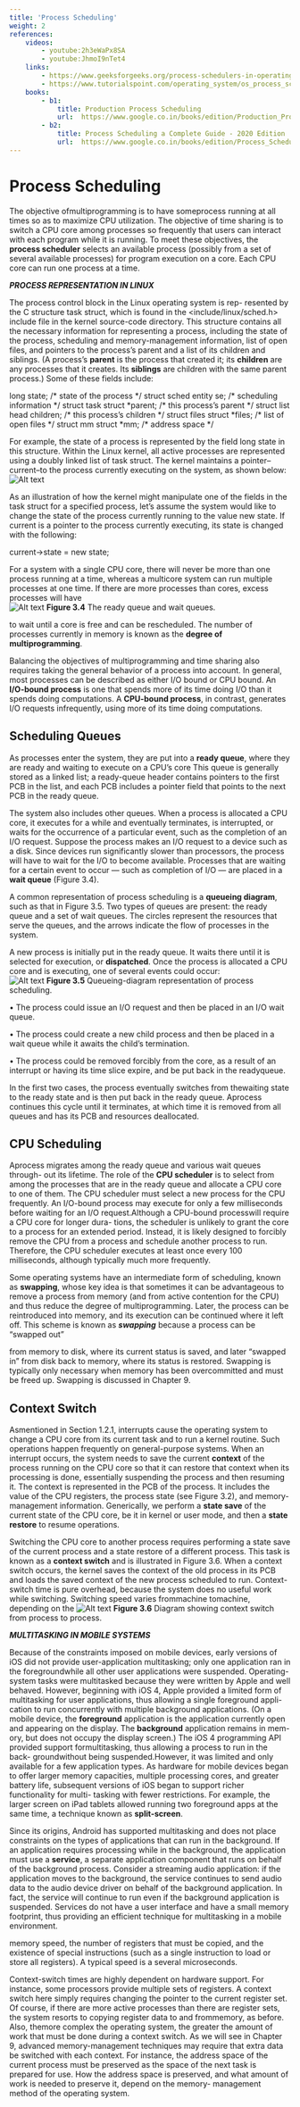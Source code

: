 ```yaml
---
title: 'Process Scheduling'
weight: 2
references:
    videos:
        - youtube:2h3eWaPx8SA
        - youtube:JhmoI9nTet4
    links:
        - https://www.geeksforgeeks.org/process-schedulers-in-operating-system/
        - https://www.tutorialspoint.com/operating_system/os_process_scheduling.htm
    books:
        - b1:
            title: Production Process Scheduling
            url:  https://www.google.co.in/books/edition/Production_Process_Scheduling/c2h_tQEACAAJ?hl=en
        - b2:
            title: Process Scheduling a Complete Guide - 2020 Edition 
            url:  https://www.google.co.in/books/edition/Process_Scheduling_a_Complete_Guide_2020/pniJzQEACAAJ?hl=en
---
```


# Process Scheduling

The objective ofmultiprogramming is to have someprocess running at all times so as to maximize CPU utilization. The objective of time sharing is to switch a CPU core among processes so frequently that users can interact with each program while it is running. To meet these objectives, the **process scheduler** selects an available process (possibly from a set of several available processes) for program execution on a core. Each CPU core can run one process at a time.  

**_PROCESS REPRESENTATION IN LINUX_**

The process control block in the Linux operating system is rep- resented by the C structure task struct, which is found in the <include/linux/sched.h> include file in the kernel source-code directory. This structure contains all the necessary information for representing a process, including the state of the process, scheduling and memory-management information, list of open files, and pointers to the process’s parent and a list of its children and siblings. (A process’s **parent** is the process that created it; its **children** are any processes that it creates. Its **siblings** are children with the same parent process.) Some of these fields include:

long state;     /\* state of the process \*/ 
struct sched entity se;     /\* scheduling information \*/ 
struct task struct \*parent;     /\* this process’s parent \*/ 
struct list head children;    /\* this process’s children \*/ 
struct files struct \*files;    /\* list of open files \*/ 
struct mm struct \*mm;    /\* address space \*/

For example, the state of a process is represented by the field long state in this structure. Within the Linux kernel, all active processes are represented using a doubly linked list of task struct. The kernel maintains a pointer– current–to the process currently executing on the system, as shown below:
![Alt text](image-4.png)

As an illustration of how the kernel might manipulate one of the fields in the task struct for a specified process, let’s assume the system would like to change the state of the process currently running to the value new state. If current is a pointer to the process currently executing, its state is changed with the following:

current->state = new state;

For a system with a single CPU core, there will never be more than one process running at a time, whereas a multicore system can run multiple processes at one time. If there are more processes than cores, excess processes will have  
![Alt text](image-5.png)
**Figure 3.4** The ready queue and wait queues.

to wait until a core is free and can be rescheduled. The number of processes currently in memory is known as the **degree of multiprogramming**.

Balancing the objectives of multiprogramming and time sharing also requires taking the general behavior of a process into account. In general, most processes can be described as either I/O bound or CPU bound. An **I/O-bound process** is one that spends more of its time doing I/O than it spends doing computations. A **CPU-bound process**, in contrast, generates I/O requests infrequently, using more of its time doing computations.

## Scheduling Queues

As processes enter the system, they are put into a **ready queue**, where they are ready and waiting to execute on a CPU’s core This queue is generally stored as a linked list; a ready-queue header contains pointers to the first PCB in the list, and each PCB includes a pointer field that points to the next PCB in the ready queue.

The system also includes other queues. When a process is allocated a CPU core, it executes for a while and eventually terminates, is interrupted, or waits for the occurrence of a particular event, such as the completion of an I/O request. Suppose the process makes an I/O request to a device such as a disk. Since devices run significantly slower than processors, the process will have to wait for the I/O to become available. Processes that are waiting for a certain event to occur — such as completion of I/O — are placed in a **wait queue** (Figure 3.4).

A common representation of process scheduling is a **queueing diagram**, such as that in Figure 3.5. Two types of queues are present: the ready queue and a set of wait queues. The circles represent the resources that serve the queues, and the arrows indicate the flow of processes in the system.

A new process is initially put in the ready queue. It waits there until it is selected for execution, or **dispatched**. Once the process is allocated a CPU core and is executing, one of several events could occur:  
![Alt text](image-6.png)
**Figure 3.5** Queueing-diagram representation of process scheduling.

• The process could issue an I/O request and then be placed in an I/O wait queue.

• The process could create a new child process and then be placed in a wait queue while it awaits the child’s termination.

• The process could be removed forcibly from the core, as a result of an interrupt or having its time slice expire, and be put back in the readyqueue.

In the first two cases, the process eventually switches from thewaiting state to the ready state and is then put back in the ready queue. Aprocess continues this cycle until it terminates, at which time it is removed from all queues and has its PCB and resources deallocated.

## CPU Scheduling

Aprocess migrates among the ready queue and various wait queues through- out its lifetime. The role of the **CPU scheduler** is to select from among the processes that are in the ready queue and allocate a CPU core to one of them. The CPU scheduler must select a new process for the CPU frequently. An I/O-bound process may execute for only a few milliseconds before waiting for an I/O request.Although a CPU-bound processwill require a CPU core for longer dura- tions, the scheduler is unlikely to grant the core to a process for an extended period. Instead, it is likely designed to forcibly remove the CPU from a process and schedule another process to run. Therefore, the CPU scheduler executes at least once every 100 milliseconds, although typically much more frequently.

Some operating systems have an intermediate form of scheduling, known as **swapping**, whose key idea is that sometimes it can be advantageous to remove a process from memory (and from active contention for the CPU) and thus reduce the degree of multiprogramming. Later, the process can be reintroduced into memory, and its execution can be continued where it left off. This scheme is known as **_swapping_** because a process can be “swapped out”  

from memory to disk, where its current status is saved, and later “swapped in” from disk back to memory, where its status is restored. Swapping is typically only necessary when memory has been overcommitted and must be freed up. Swapping is discussed in Chapter 9.

## Context Switch

Asmentioned in Section 1.2.1, interrupts cause the operating system to change a CPU core from its current task and to run a kernel routine. Such operations happen frequently on general-purpose systems. When an interrupt occurs, the system needs to save the current **context** of the process running on the CPU core so that it can restore that context when its processing is done, essentially suspending the process and then resuming it. The context is represented in the PCB of the process. It includes the value of the CPU registers, the process state (see Figure 3.2), and memory-management information. Generically, we perform a **state save** of the current state of the CPU core, be it in kernel or user mode, and then a **state restore** to resume operations.

Switching the CPU core to another process requires performing a state save of the current process and a state restore of a different process. This task is known as a **context switch** and is illustrated in Figure 3.6. When a context switch occurs, the kernel saves the context of the old process in its PCB and loads the saved context of the new process scheduled to run. Context- switch time is pure overhead, because the system does no useful work while switching. Switching speed varies frommachine tomachine, depending on the
![Alt text](image-7.png)
**Figure 3.6** Diagram showing context switch from process to process.  

**_MULTITASKING IN MOBILE SYSTEMS_**

Because of the constraints imposed on mobile devices, early versions of iOS did not provide user-application multitasking; only one application ran in the foregroundwhile all other user applications were suspended. Operating- system tasks were multitasked because they were written by Apple and well behaved. However, beginning with iOS 4, Apple provided a limited form of multitasking for user applications, thus allowing a single foreground appli- cation to run concurrently with multiple background applications. (On a mobile device, the **foreground** application is the application currently open and appearing on the display. The **background** application remains in mem- ory, but does not occupy the display screen.) The iOS 4 programming API provided support formultitasking, thus allowing a process to run in the back- groundwithout being suspended.However, it was limited and only available for a few application types. As hardware for mobile devices began to offer larger memory capacities, multiple processing cores, and greater battery life, subsequent versions of iOS began to support richer functionality for multi- tasking with fewer restrictions. For example, the larger screen on iPad tablets allowed running two foreground apps at the same time, a technique known as **split-screen**.

Since its origins, Android has supported multitasking and does not place constraints on the types of applications that can run in the background. If an application requires processing while in the background, the application must use a **service**, a separate application component that runs on behalf of the background process. Consider a streaming audio application: if the application moves to the background, the service continues to send audio data to the audio device driver on behalf of the background application. In fact, the service will continue to run even if the background application is suspended. Services do not have a user interface and have a small memory footprint, thus providing an efficient technique for multitasking in a mobile environment.

memory speed, the number of registers that must be copied, and the existence of special instructions (such as a single instruction to load or store all registers). A typical speed is a several microseconds.

Context-switch times are highly dependent on hardware support. For instance, some processors provide multiple sets of registers. A context switch here simply requires changing the pointer to the current register set. Of course, if there are more active processes than there are register sets, the system resorts to copying register data to and frommemory, as before. Also, themore complex the operating system, the greater the amount of work that must be done during a context switch. As we will see in Chapter 9, advanced memory-management techniques may require that extra data be switched with each context. For instance, the address space of the current process must be preserved as the space of the next task is prepared for use. How the address space is preserved, and what amount of work is needed to preserve it, depend on the memory- management method of the operating system. 